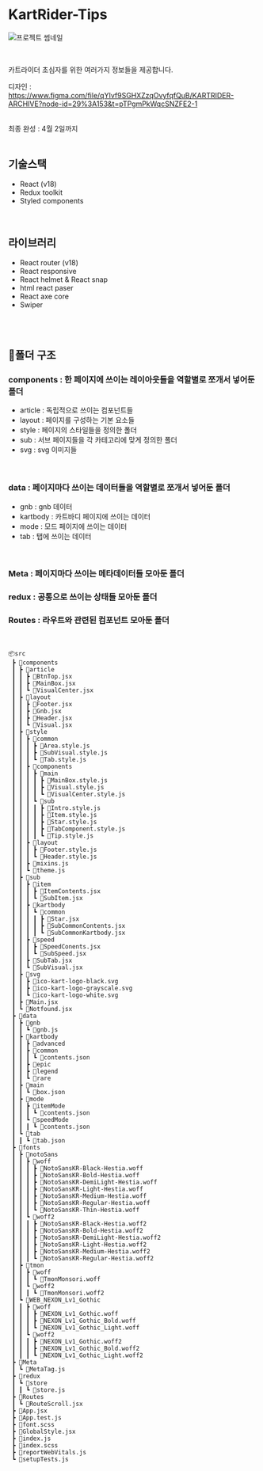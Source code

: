 # KartRider-Tips

![프로젝트 썸네일](https://user-images.githubusercontent.com/87457620/220294694-aa8ec852-03fa-4ae6-b6a4-a8796e1c824a.png)

<br>

카트라이더 초심자를 위한 여러가지 정보들을 제공합니다.

디자인 : https://www.figma.com/file/qYIvf9SGHXZzqOvyfqfQuB/KARTRIDER-ARCHIVE?node-id=29%3A153&t=pTPgmPkWqcSNZFE2-1 <br/><br/>

최종 완성 : 4월 2일까지
<br/><br/>

## 기술스택

- React (v18)
- Redux toolkit
- Styled components

<br/>

## 라이브러리

- React router (v18)
- React responsive
- React helmet & React snap
- html react paser
- React axe core
- Swiper

<br/><br/>
## 📁폴더 구조

### components : 한 페이지에 쓰이는 레이아웃들을 역할별로 쪼개서 넣어둔 폴더

- article : 독립적으로 쓰이는 컴포넌트들
- layout : 페이지를 구성하는 기본 요소들
- style : 페이지의 스타일들을 정의한 폴더
- sub : 서브 페이지들을 각 카테고리에 맞게 정의한 폴더
- svg : svg 이미지들

<br/>

### data : 페이지마다 쓰이는 데이터들을 역할별로 쪼개서 넣어둔 폴더

- gnb : gnb 데이터
- kartbody : 카트바디 페이지에 쓰이는 데이터
- mode : 모드 페이지에 쓰이는 데이터
- tab : 탭에 쓰이는 데이터

<br/>

### Meta : 페이지마다 쓰이는 메타데이터들 모아둔 폴더

### redux : 공통으로 쓰이는 상태들 모아둔 폴더
### Routes : 라우트와 관련된 컴포넌트 모아둔 폴더
<br/>

```
📦src
 ┣ 📂components
 ┃ ┣ 📂article
 ┃ ┃ ┣ 📜BtnTop.jsx
 ┃ ┃ ┣ 📜MainBox.jsx
 ┃ ┃ ┗ 📜VisualCenter.jsx
 ┃ ┣ 📂layout
 ┃ ┃ ┣ 📜Footer.jsx
 ┃ ┃ ┣ 📜Gnb.jsx
 ┃ ┃ ┣ 📜Header.jsx
 ┃ ┃ ┗ 📜Visual.jsx
 ┃ ┣ 📂style
 ┃ ┃ ┣ 📂common
 ┃ ┃ ┃ ┣ 📜Area.style.js
 ┃ ┃ ┃ ┣ 📜SubVisual.style.js
 ┃ ┃ ┃ ┗ 📜Tab.style.js
 ┃ ┃ ┣ 📂components
 ┃ ┃ ┃ ┣ 📂main
 ┃ ┃ ┃ ┃ ┣ 📜MainBox.style.js
 ┃ ┃ ┃ ┃ ┣ 📜Visual.style.js
 ┃ ┃ ┃ ┃ ┗ 📜VisualCenter.style.js
 ┃ ┃ ┃ ┗ 📂sub
 ┃ ┃ ┃ ┃ ┣ 📜Intro.style.js
 ┃ ┃ ┃ ┃ ┣ 📜Item.style.js
 ┃ ┃ ┃ ┃ ┣ 📜Star.style.js
 ┃ ┃ ┃ ┃ ┣ 📜TabComponent.style.js
 ┃ ┃ ┃ ┃ ┗ 📜Tip.style.js
 ┃ ┃ ┣ 📂layout
 ┃ ┃ ┃ ┣ 📜Footer.style.js
 ┃ ┃ ┃ ┗ 📜Header.style.js
 ┃ ┃ ┣ 📜mixins.js
 ┃ ┃ ┗ 📜theme.js
 ┃ ┣ 📂sub
 ┃ ┃ ┣ 📂item
 ┃ ┃ ┃ ┣ 📜ItemContents.jsx
 ┃ ┃ ┃ ┗ 📜SubItem.jsx
 ┃ ┃ ┣ 📂kartbody
 ┃ ┃ ┃ ┗ 📂common
 ┃ ┃ ┃ ┃ ┣ 📜Star.jsx
 ┃ ┃ ┃ ┃ ┣ 📜SubCommonContents.jsx
 ┃ ┃ ┃ ┃ ┗ 📜SubCommonKartbody.jsx
 ┃ ┃ ┣ 📂speed
 ┃ ┃ ┃ ┣ 📜SpeedConents.jsx
 ┃ ┃ ┃ ┗ 📜SubSpeed.jsx
 ┃ ┃ ┣ 📜SubTab.jsx
 ┃ ┃ ┗ 📜SubVisual.jsx
 ┃ ┣ 📂svg
 ┃ ┃ ┣ 📜ico-kart-logo-black.svg
 ┃ ┃ ┣ 📜ico-kart-logo-grayscale.svg
 ┃ ┃ ┗ 📜ico-kart-logo-white.svg
 ┃ ┣ 📜Main.jsx
 ┃ ┗ 📜Notfound.jsx
 ┣ 📂data
 ┃ ┣ 📂gnb
 ┃ ┃ ┗ 📜gnb.js
 ┃ ┣ 📂kartbody
 ┃ ┃ ┣ 📂advanced
 ┃ ┃ ┣ 📂common
 ┃ ┃ ┃ ┗ 📜contents.json
 ┃ ┃ ┣ 📂epic
 ┃ ┃ ┣ 📂legend
 ┃ ┃ ┗ 📂rare
 ┃ ┣ 📂main
 ┃ ┃ ┗ 📜box.json
 ┃ ┣ 📂mode
 ┃ ┃ ┣ 📂itemMode
 ┃ ┃ ┃ ┗ 📜contents.json
 ┃ ┃ ┗ 📂speedMode
 ┃ ┃ ┃ ┗ 📜contents.json
 ┃ ┗ 📂tab
 ┃ ┃ ┗ 📜tab.json
 ┣ 📂fonts
 ┃ ┣ 📂notoSans
 ┃ ┃ ┣ 📂woff
 ┃ ┃ ┃ ┣ 📜NotoSansKR-Black-Hestia.woff
 ┃ ┃ ┃ ┣ 📜NotoSansKR-Bold-Hestia.woff
 ┃ ┃ ┃ ┣ 📜NotoSansKR-DemiLight-Hestia.woff
 ┃ ┃ ┃ ┣ 📜NotoSansKR-Light-Hestia.woff
 ┃ ┃ ┃ ┣ 📜NotoSansKR-Medium-Hestia.woff
 ┃ ┃ ┃ ┣ 📜NotoSansKR-Regular-Hestia.woff
 ┃ ┃ ┃ ┗ 📜NotoSansKR-Thin-Hestia.woff
 ┃ ┃ ┗ 📂woff2
 ┃ ┃ ┃ ┣ 📜NotoSansKR-Black-Hestia.woff2
 ┃ ┃ ┃ ┣ 📜NotoSansKR-Bold-Hestia.woff2
 ┃ ┃ ┃ ┣ 📜NotoSansKR-DemiLight-Hestia.woff2
 ┃ ┃ ┃ ┣ 📜NotoSansKR-Light-Hestia.woff2
 ┃ ┃ ┃ ┣ 📜NotoSansKR-Medium-Hestia.woff2
 ┃ ┃ ┃ ┗ 📜NotoSansKR-Regular-Hestia.woff2
 ┃ ┣ 📂tmon
 ┃ ┃ ┣ 📂woff
 ┃ ┃ ┃ ┗ 📜TmonMonsori.woff
 ┃ ┃ ┗ 📂woff2
 ┃ ┃ ┃ ┗ 📜TmonMonsori.woff2
 ┃ ┗ 📂WEB_NEXON_Lv1_Gothic
 ┃ ┃ ┣ 📂woff
 ┃ ┃ ┃ ┣ 📜NEXON_Lv1_Gothic.woff
 ┃ ┃ ┃ ┣ 📜NEXON_Lv1_Gothic_Bold.woff
 ┃ ┃ ┃ ┗ 📜NEXON_Lv1_Gothic_Light.woff
 ┃ ┃ ┗ 📂woff2
 ┃ ┃ ┃ ┣ 📜NEXON_Lv1_Gothic.woff2
 ┃ ┃ ┃ ┣ 📜NEXON_Lv1_Gothic_Bold.woff2
 ┃ ┃ ┃ ┗ 📜NEXON_Lv1_Gothic_Light.woff2
 ┣ 📂Meta
 ┃ ┗ 📜MetaTag.js
 ┣ 📂redux
 ┃ ┗ 📂store
 ┃ ┃ ┗ 📜store.js
 ┣ 📂Routes
 ┃ ┗ 📜RouteScroll.jsx
 ┣ 📜App.jsx
 ┣ 📜App.test.js
 ┣ 📜font.scss
 ┣ 📜GlobalStyle.jsx
 ┣ 📜index.js
 ┣ 📜index.scss
 ┣ 📜reportWebVitals.js
 ┗ 📜setupTests.js
 ```